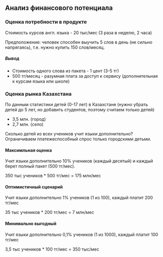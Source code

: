 ## Анализ финансового потенциала

### Оценка потребности в продукте

Стоимость курсов англ. языка - 20 тыс/мес (3 раза в неделю, 2 часа)

Предположение: человек способен выучить 5 слов в день (не сильно напрягаясь), т.е. нужно
купить 150 слов/месяц.

##### Вывод

- Стоимость одного слова из пакета - 1 цент (3-5 тг)
- 500 тг/месяц - разумная плата за доступ к сервису (дополнительная к курсам языка или
  школе)

### Оценка рынка Казахстана

По данным статистики детей (0-17 лет) в Казахстане (нужно убрать детей до 5 лет, но
добавить студентов, поэтому считаем только детей)

- 3,5 млн. (город)
- 2,7 млн. (село)

Сколько детей из всех учеников учит языки дополнительно? Ограничиваем платежеспособный
спрос только городскими детьми.

#### Максимльная оценка

Учит языки дополнительно 10% учеников (каждый десятый) и каждый берет полный пакет (500
тг/мес).

350 тыс учеников * 500 тг/мес = 175 млн/мес

#### Оптимистичный сценарий

Учит языки дополнительно 1% учеников (1 из 100), каждый платит 200 тг/мес

35 тыс учеников * 200 тг/мес = 7 млн/мес

#### Минимально выгодный

Учит языки дополнительно 0,1% учеников (1 из 1000), каждый платит 100 тг/мес

3,5 тыс учеников * 100 тг/мес = 350 тыс/мес

